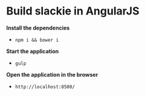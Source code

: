 # Build slackie in AngularJS #

**Install the dependencies**

- `npm i && bower i`

**Start the application**

- `gulp`

**Open the application in the browser**

- `http://localhost:8500/`
